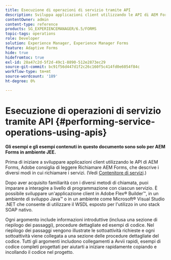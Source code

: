 ```yaml
---
title: Esecuzione di operazioni di servizio tramite API
description: Sviluppa applicazioni client utilizzando le API di AEM Forms.
contentOwner: admin
content-type: reference
products: SG_EXPERIENCEMANAGER/6.5/FORMS
topic-tags: operations
role: Developer
solution: Experience Manager, Experience Manager Forms
feature: Adaptive Forms
hide: true
hidefromtoc: true
exl-id: 28a47c2d-5f2d-49c1-8890-512e2873ec29
source-git-commit: bc91f56d447d1f2c26c160f5c414fd0e6054f84c
workflow-type: tm+mt
source-wordcount: '189'
ht-degree: 0%

---
```


# Esecuzione di operazioni di servizio tramite API {#performing-service-operations-using-apis}

**Gli esempi e gli esempi contenuti in questo documento sono solo per AEM Forms in ambiente JEE.**

Prima di iniziare a sviluppare applicazioni client utilizzando le API di AEM Forms, Adobe consiglia di leggere Richiamare AEM Forms, che descrive i diversi modi in cui richiamare i servizi. (Vedi [Contenitore di servizi](/help/forms/developing/service-container.md#service-container).)

Dopo aver acquisito familiarità con i diversi metodi di chiamata, puoi imparare a interagire a livello di programmazione con ciascun servizio. È possibile sviluppare un&#39;applicazione client in Adobe Flex® Builder™, in un ambiente di sviluppo Java™ o in un ambiente come Microsoft® Visual Studio .NET che consente di utilizzare il WSDL esposto per l&#39;utilizzo in uno stack SOAP nativo.

Ogni argomento include informazioni introduttive (inclusa una sezione di riepilogo dei passaggi), procedure dettagliate ed esempi di codice. Nel riepilogo dei passaggi vengono illustrate le sottoattività richieste e ogni sottoattività viene collegata a una sezione delle procedure dettagliate del codice. Tutti gli argomenti includono collegamenti a Avvii rapidi, esempi di codice completi progettati per aiutarti a iniziare rapidamente copiando e incollando il codice nel progetto.

